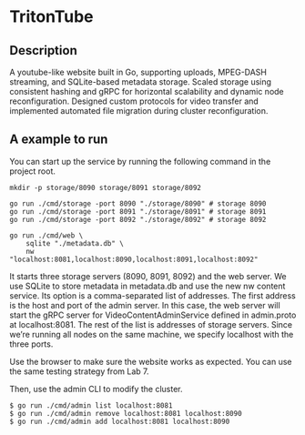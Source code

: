 # TritonTube

## Description
A youtube-like website built in Go, supporting uploads, MPEG-DASH streaming, and SQLite-based metadata storage.
Scaled storage using consistent hashing and gRPC for horizontal scalability and dynamic node reconfiguration.
Designed custom protocols for video transfer and implemented automated file migration during cluster reconfiguration.

## A example to run
You can start up the service by running the following command in the project root.

```
mkdir -p storage/8090 storage/8091 storage/8092

go run ./cmd/storage -port 8090 "./storage/8090" # storage 8090
go run ./cmd/storage -port 8091 "./storage/8091" # storage 8091
go run ./cmd/storage -port 8092 "./storage/8092" # storage 8092

go run ./cmd/web \
    sqlite "./metadata.db" \
    nw     "localhost:8081,localhost:8090,localhost:8091,localhost:8092"
```

It starts three storage servers (8090, 8091, 8092) and the web server. We use SQLite to store metadata in metadata.db and use the new nw content service. Its option is a comma-separated list of addresses. The first address is the host and port of the admin server. In this case, the web server will start the gRPC server for VideoContentAdminService defined in admin.proto at localhost:8081. The rest of the list is addresses of storage servers. Since we’re running all nodes on the same machine, we specify localhost with the three ports.

Use the browser to make sure the website works as expected. You can use the same testing strategy from Lab 7.

Then, use the admin CLI to modify the cluster.

```
$ go run ./cmd/admin list localhost:8081
$ go run ./cmd/admin remove localhost:8081 localhost:8090
$ go run ./cmd/admin add localhost:8081 localhost:8090
```


